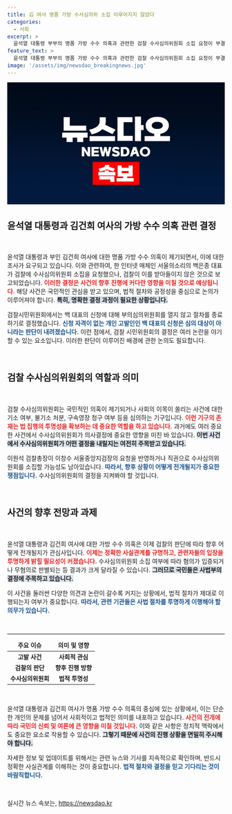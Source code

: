 ```yaml
---
title: 김 여사 명품 가방 수사심의위 소집 이루어지지 않았다
categories:
  - 사회
excerpt: >
  윤석열 대통령 부부의 명품 가방 수수 의혹과 관련한 검찰 수사심의위원회 소집 요청이 부결되었습니다. 검찰 시민위원회는 개인 고발인 신청은 심의 대상이 아니라고 판단했지만, 검찰총장의 직권 소집 가능성은 여전히 남아 있어 향후 진전이 주목됩니다.
feature_text: >
  윤석열 대통령 부부의 명품 가방 수수 의혹과 관련한 검찰 수사심의위원회 소집 요청이 부결되었습니다. 검찰 시민위원회는 개인 고발인 신청은 심의 대상이 아니라고 판단했지만, 검찰총장의 직권 소집 가능성은 여전히 남아 있어 향후 진전이 주목됩니다.
image: '/assets/img/newsdao_breakingnews.jpg'
---
```


<p><img src="/assets/img/newsdao_breakingnews.jpg" alt="koreaapp 속보" /></p>

<h2 data-ke-size="size26">윤석열 대통령과 김건희 여사의 가방 수수 의혹 관련 결정</h2>

<p data-ke-size="size16">&nbsp;</p>

<p>윤석열 대통령과 부인 김건희 여사에 대한 명품 가방 수수 의혹이 제기되면서, 이에 대한 조사가 요구되고 있습니다. 이와 관련하여, 한 인터넷 매체인 서울의소리의 백은종 대표가 검찰에 수사심의위원회 소집을 요청했으나, 검찰이 이를 받아들이지 않은 것으로 보고되었습니다. <b><span style="color: #ee2323;">이러한 결정은 사건의 향후 진행에 커다란 영향을 미칠 것으로 예상됩니다.</span></b> 해당 사건은 국민적인 관심을 받고 있으며, 법적 절차와 공정성을 중심으로 논의가 이루어져야 합니다. <b><span style="background-color: #21538527;">특히, 명확한 결정 과정이 필요한 상황입니다.</span></b> </p>

<p>검찰시민위원회에서는 백 대표의 신청에 대해 부의심의위원회를 열지 않고 절차를 종료하기로 결정했습니다. <b><span style="color: #1a5490;">신청 자격이 없는 개인 고발인인 백 대표의 신청은 심의 대상이 아니라는 판단이 내려졌습니다.</span></b> 이런 점에서, 검찰 시민위원회의 결정은 여러 논란을 야기할 수 있는 요소입니다. 이러한 판단이 이루어진 배경에 관한 논의도 필요합니다. </p>

<p data-ke-size="size16">&nbsp;</p>

<h2 data-ke-size="size26">검찰 수사심의위원회의 역할과 의미</h2>

<p data-ke-size="size16">&nbsp;</p>

<p>검찰 수사심의위원회는 국민적인 의혹이 제기되거나 사회의 이목이 쏠리는 사건에 대한 기소 여부, 불기소 처분, 구속영장 청구 여부 등을 심의하는 기구입니다. <b><span style="color: #ee2323;">이런 기구의 존재는 법 집행의 투명성을 확보하는 데 중요한 역할을 하고 있습니다.</span></b> 과거에도 여러 중요한 사건에서 수사심의위원회가 의사결정에 중요한 영향을 미친 바 있습니다. <b><span style="background-color: #21538527;">이번 사건에서 수사심의위원회가 어떤 결정을 내릴지는 여전히 주목받고 있습니다.</span></b> </p>

<p>이원석 검찰총장이 이창수 서울중앙지검장의 요청을 반영하거나 직권으로 수사심의위원회를 소집할 가능성도 남아있습니다. <b><span style="color: #1a5490;">따라서, 향후 상황이 어떻게 전개될지가 중요한 쟁점입니다.</span></b> 수사심의위원회의 결정을 지켜봐야 할 것입니다. </p>

<p data-ke-size="size16">&nbsp;</p>

<h2 data-ke-size="size26">사건의 향후 전망과 과제</h2>

<p data-ke-size="size16">&nbsp;</p>

<p>윤석열 대통령과 김건희 여사에 대한 가방 수수 의혹은 이제 검찰의 판단에 따라 향후 어떻게 전개될지가 관심사입니다. <b><span style="color: #ee2323;">이제는 정확한 사실관계를 규명하고, 관련자들의 입장을 투명하게 밝힐 필요성이 커졌습니다.</span></b> 수사심의위원회 소집 여부에 따라 혐의가 입증되거나 무혐의로 판별되는 등 결과가 크게 달라질 수 있습니다. <b><span style="background-color: #21538527;">그러므로 국민들은 사법부의 결정에 주목하고 있습니다.</span></b> </p>

<p>이 사건을 둘러싼 다양한 의견과 논란이 갈수록 커지는 상황에서, 법적 절차가 제대로 이행되는지 여부가 중요합니다. <b><span style="color: #1a5490;">따라서, 관련 기관들은 사법 절차를 투명하게 이행해야 할 의무가 있습니다.</span></b> </p>

<p data-ke-size="size16">&nbsp;</p>

<hr style="height: 1px; background-color: black; border: none;"> 

<table style="width: 100%;">
    <thead>
        <tr>
            <td style="text-align: center; height: 17px;"><b>주요 이슈</b></td>
            <td style="text-align: center; height: 17px;"><b>의미 및 영향</b></td>
        </tr>
    </thead>
    <tbody>
        <tr>
            <td style="text-align: center; height: 17px;"><b>고발 사건</b></td>
            <td style="text-align: center; height: 17px;"><b>사회적 관심</b></td>
        </tr>
        <tr>
            <td style="text-align: center; height: 17px;"><b>검찰의 판단</b></td>
            <td style="text-align: center; height: 17px;"><b>향후 진행 방향</b></td>
        </tr>
        <tr>
            <td style="text-align: center; height: 17px;"><b>수사심의위원회</b></td>
            <td style="text-align: center; height: 17px;"><b>법적 투명성</b></td>
        </tr>
    </tbody>
</table>

<p data-ke-size="size16">&nbsp;</p> 

<p>윤석열 대통령과 김건희 여사가 명품 가방 수수 의혹의 중심에 있는 상황에서, 이는 단순한 개인의 문제를 넘어서 사회적이고 법적인 의미를 내포하고 있습니다. <b><span style="color: #ee2323;">사건의 전개에 따라 국민의 신뢰 및 여론에 큰 영향을 미칠 것입니다.</span></b> 이와 같은 사항은 정치적 맥락에서도 중요한 요소로 작용할 수 있습니다. <b><span style="background-color: #21538527;">그렇기 때문에 사건의 진행 상황을 면밀히 주시해야 합니다.</span></b> </p>

<p>자세한 정보 및 업데이트를 위해서는 관련 뉴스와 기사를 지속적으로 확인하며, 반드시 정확한 사실관계를 이해하는 것이 중요합니다. <b><span style="color: #1a5490;">법적 절차와 결정을 믿고 기다리는 것이 바람직합니다.</span></b> </p>

<p data-ke-size="size16">&nbsp;</p>
실시간 뉴스 속보는, <a href="https://newsdao.kr" rel="dofollow">https://newsdao.kr</a>


